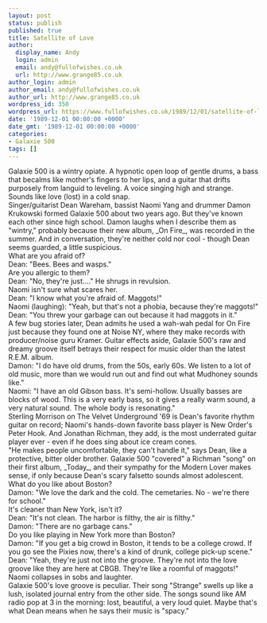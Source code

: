 ```yaml
---
layout: post
status: publish
published: true
title: Satellite of Love
author:
  display_name: Andy
  login: admin
  email: andy@fullofwishes.co.uk
  url: http://www.grange85.co.uk
author_login: admin
author_email: andy@fullofwishes.co.uk
author_url: http://www.grange85.co.uk
wordpress_id: 358
wordpress_url: https://www.fullofwishes.co.uk/1989/12/01/satellite-of-love/
date: '1989-12-01 00:00:00 +0000'
date_gmt: '1989-12-01 00:00:00 +0000'
categories:
- Galaxie 500
tags: []
---
```

<p>Galaxie 500 is a wintry opiate. A hypnotic open loop of gentle drums, a bass that becalms like mother's fingers to her lips, and a guitar that drifts purposely from languid to leveling. A voice singing high and strange. Sounds like love (lost) in a cold snap.<br />Singer/guitarist Dean Wareham, bassist Naomi Yang and drummer Damon Krukowski formed Galaxie 500 about two years ago. But they've known each other since high school. Damon laughs when I describe them as "wintry," probably because their new album, _On Fire_, was recorded in the summer. And in conversation, they're neither cold nor cool - though Dean seems guarded, a little suspicious.<br />What are you afraid of?<br />Dean: "Bees. Bees and wasps."<br />Are you allergic to them?<br />Dean: "No, they're just...." He shrugs in revulsion.<br />Naomi isn't sure what scares her.<br />Dean: "I know what you're afraid of. Maggots!"<br />Naomi (laughing): "Yeah, but that's not a phobia, because they're maggots!"<br />Dean: "You threw your garbage can out because it had maggots in it."<br />A few bug stories later, Dean admits he used a wah-wah pedal for On Fire just because they found one at Noise NY, where they make records with producer/noise guru Kramer. Guitar effects aside, Galaxie 500's raw and dreamy groove itself betrays their respect for music older than the latest R.E.M. album.<br />Damon: "I do have old drums, from the 50s, early 60s. We listen to a lot of old music, more than we would run out and find out what Mudhoney sounds like."<br />Naomi: "I have an old Gibson bass. It's semi-hollow. Usually basses are blocks of wood. This is a very early bass, so it gives a really warm sound, a very natural sound. The whole body is resonating."<br />Sterling Morrison on The Velvet Underground '69 is Dean's favorite rhythm guitar on record; Naomi's hands-down favorite bass player is New Order's Peter Hook. And Jonathan Richman, they add, is the most underrated guitar player ever - even if he does sing about ice cream cones. <br />"He makes people uncomfortable, they can't handle it," says Dean, like a protective, bitter older brother. Galaxie 500 "covered" a Richman "song" on their first album, _Today_, and their sympathy for the Modern Lover makes sense, if only because Dean's scary falsetto sounds almost adolescent. <br />What do you like about Boston?<br />Damon: "We love the dark and the cold. The cemetaries. No - we're there for school." <br />It's cleaner than New York, isn't it?<br />Dean: "It's not clean. The harbor is filthy, the air is filthy."<br />Damon: "There are no garbage cans."<br />Do you like playing in New York more than Boston?<br />Damon: "If you get a big crowd in Boston, it tends to be a college crowd. If you go see the Pixies now, there's a kind of drunk, college pick-up scene."<br />Dean: "Yeah, they're just not into the groove. They're not into the love groove like they are here at CBGB. They're like a roomful of maggots!" <br />Naomi collapses in sobs and laughter.<br />Galaxie 500's love groove is peculiar. Their song "Strange" swells up like a lush, isolated journal entry from the other side. The songs sound like AM radio pop at 3 in the morning: lost, beautiful, a very loud quiet. Maybe that's what Dean means when he says their music is "spacy."</p>
